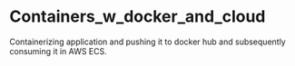 # Containers_w_docker_and_cloud
Containerizing application and pushing it to docker hub and subsequently consuming it in AWS ECS. 
